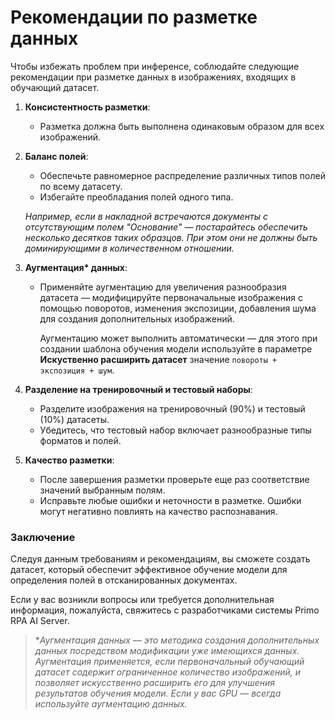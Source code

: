 # Рекомендации по разметке данных

Чтобы избежать проблем при инференсе, соблюдайте следующие рекомендации при разметке данных в изображениях, входящих в обучающий датасет. 

1. **Консистентность разметки**:
    - Разметка должна быть выполнена одинаковым образом для всех изображений.

1. **Баланс полей**:
    - Обеспечьте равномерное распределение различных типов полей по всему датасету.
    - Избегайте преобладания полей одного типа.

    *Например, если в накладной встречаются документы с отсутствующим полем "Основание" — постарайтесь обеспечить несколько десятков таких образцов. При этом они не должны быть доминирующими в количественном отношении.*

1. **Аугментация\* данных**:
   - Применяйте аугментацию для увеличения разнообразия датасета — модифицируйте первоначальные изображения с помощью поворотов, изменения экспозиции, добавления шума для создания дополнительных изображений. 

     Аугментацию может выполнить автоматически — для этого при создании шаблона обучения модели используйте в параметре **Искуственно расширить датасет** значение `повороты + экспозиция + шум`. 

1. **Разделение на тренировочный и тестовый наборы**:
    - Разделите изображения на тренировочный (90%) и тестовый (10%) датасеты.
    - Убедитесь, что тестовый набор включает разнообразные типы форматов и полей.

1. **Качество разметки**:
    - После завершения разметки проверьте еще раз соответствие значений выбранным полям. 
    - Исправьте любые ошибки и неточности в разметке. Ошибки могут негативно повлиять на качество распознавания.



### Заключение

Следуя данным требованиям и рекомендациям, вы сможете создать датасет, который обеспечит эффективное обучение модели для определения полей в отсканированных документах.

Если у вас возникли вопросы или требуется дополнительная информация, пожалуйста, свяжитесь с разработчиками системы Primo RPA AI Server.


> \**Аугментация данных — это методика создания дополнительных данных посредством модификации уже имеющихся данных. Аугментация применяется, если первоначальный обучающий датасет содержит ограниченное количество изображений, и позволяет искусственно расширить его для улучшения результатов обучения модели. Если у вас GPU — всегда используйте аугментацию данных.*

